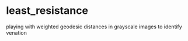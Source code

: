 # least_resistance
playing with weighted geodesic distances in grayscale images to identify venation
